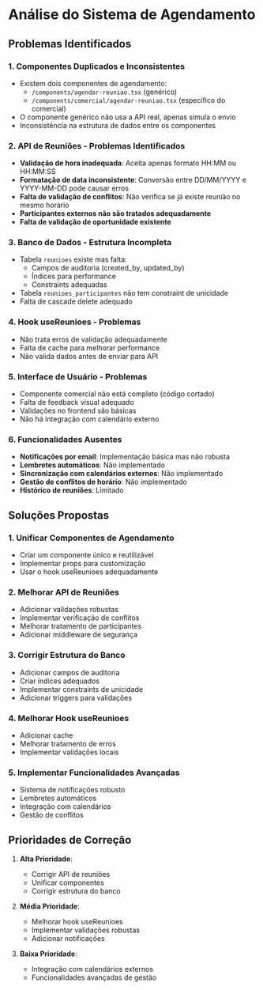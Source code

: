 # Análise do Sistema de Agendamento

## Problemas Identificados

### 1. **Componentes Duplicados e Inconsistentes**
- Existem dois componentes de agendamento:
  - `/components/agendar-reuniao.tsx` (genérico)
  - `/components/comercial/agendar-reuniao.tsx` (específico do comercial)
- O componente genérico não usa a API real, apenas simula o envio
- Inconsistência na estrutura de dados entre os componentes

### 2. **API de Reuniões - Problemas Identificados**
- **Validação de hora inadequada**: Aceita apenas formato HH:MM ou HH:MM:SS
- **Formatação de data inconsistente**: Conversão entre DD/MM/YYYY e YYYY-MM-DD pode causar erros
- **Falta de validação de conflitos**: Não verifica se já existe reunião no mesmo horário
- **Participantes externos não são tratados adequadamente**
- **Falta de validação de oportunidade existente**

### 3. **Banco de Dados - Estrutura Incompleta**
- Tabela `reunioes` existe mas falta:
  - Campos de auditoria (created_by, updated_by)
  - Índices para performance
  - Constraints adequadas
- Tabela `reunioes_participantes` não tem constraint de unicidade
- Falta de cascade delete adequado

### 4. **Hook useReunioes - Problemas**
- Não trata erros de validação adequadamente
- Falta de cache para melhorar performance
- Não valida dados antes de enviar para API

### 5. **Interface de Usuário - Problemas**
- Componente comercial não está completo (código cortado)
- Falta de feedback visual adequado
- Validações no frontend são básicas
- Não há integração com calendário externo

### 6. **Funcionalidades Ausentes**
- **Notificações por email**: Implementação básica mas não robusta
- **Lembretes automáticos**: Não implementado
- **Sincronização com calendários externos**: Não implementado
- **Gestão de conflitos de horário**: Não implementado
- **Histórico de reuniões**: Limitado

## Soluções Propostas

### 1. **Unificar Componentes de Agendamento**
- Criar um componente único e reutilizável
- Implementar props para customização
- Usar o hook useReunioes adequadamente

### 2. **Melhorar API de Reuniões**
- Adicionar validações robustas
- Implementar verificação de conflitos
- Melhorar tratamento de participantes
- Adicionar middleware de segurança

### 3. **Corrigir Estrutura do Banco**
- Adicionar campos de auditoria
- Criar índices adequados
- Implementar constraints de unicidade
- Adicionar triggers para validações

### 4. **Melhorar Hook useReunioes**
- Adicionar cache
- Melhorar tratamento de erros
- Implementar validações locais

### 5. **Implementar Funcionalidades Avançadas**
- Sistema de notificações robusto
- Lembretes automáticos
- Integração com calendários
- Gestão de conflitos

## Prioridades de Correção

1. **Alta Prioridade**:
   - Corrigir API de reuniões
   - Unificar componentes
   - Corrigir estrutura do banco

2. **Média Prioridade**:
   - Melhorar hook useReunioes
   - Implementar validações robustas
   - Adicionar notificações

3. **Baixa Prioridade**:
   - Integração com calendários externos
   - Funcionalidades avançadas de gestão

